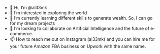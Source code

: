 - 👋 Hi, I’m @al33mk
- 👀 I’m interested in exploring the world
- 🌱 I’m currently learning different skills to generate wealth. So, I can go for my dream projects
- 💞️ I’m looking to collaborate on Artificial Intelligence and the future of e-commerce.
- 📫 How to reach me out on Instagram (al33mk) and you can hire me for your future Amazon FBA business on Upwork with the same name.

<!---
al33mk/al33mk is a ✨ special ✨ repository because its `README.md` (this file) appears on your GitHub profile.
You can click the Preview link to take a look at your changes.
--->
